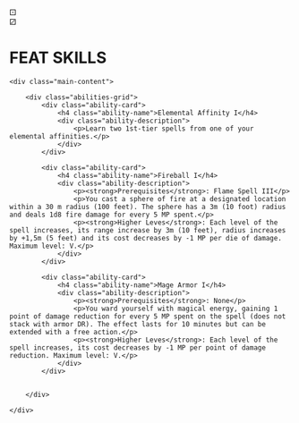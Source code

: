 
<!DOCTYPE html>
<html lang="en">
<head>
    <meta charset="UTF-8">
    <meta name="viewport" content="width=device-width, initial-scale=1.0">
    <link rel="stylesheet" href="../style.css">
    <title>ECHO SYSTEM RPG</title>

</head>
<body>
    <!-- Cover Page -->
    <div class="cover-page">
        <div class="dice-decoration d6">⚀</div>
        <div class="dice-decoration d20">⚂	</div>
        <div class="cover-container">
            <h1 class="title">FEAT SKILLS</h1>
        </div>
    </div>

    <div class="main-content">    

        <div class="abilities-grid">
            <div class="ability-card">
                <h4 class="ability-name">Elemental Affinity I</h4>
                <div class="ability-description">
                    <p>Learn two 1st-tier spells from one of your elemental affinities.</p>
                </div>
            </div>

            <div class="ability-card">
                <h4 class="ability-name">Fireball I</h4>
                <div class="ability-description">
                    <p><strong>Prerequisites</strong>: Flame Spell III</p>
                    <p>You cast a sphere of fire at a designated location within a 30 m radius (100 feet). The sphere has a 3m (10 foot) radius and deals 1d8 fire damage for every 5 MP spent.</p>
                    <p><strong>Higher Leves</strong>: Each level of the spell increases, its range increase by 3m (10 feet), radius increases by +1,5m (5 feet) and its cost decreases by -1 MP per die of damage. Maximum level: V.</p>
                </div>
            </div>

            <div class="ability-card">
                <h4 class="ability-name">Mage Armor I</h4>
                <div class="ability-description">
                    <p><strong>Prerequisites</strong>: None</p>
                    <p>You ward yourself with magical energy, gaining 1 point of damage reduction for every 5 MP spent on the spell (does not stack with armor DR). The effect lasts for 10 minutes but can be extended with a free action.</p>
                    <p><strong>Higher Leves</strong>: Each level of the spell increases, its cost decreases by -1 MP per point of damage reduction. Maximum level: V.</p>
                </div>
            </div>


        </div>        
        
    </div>
</body>
</html>
